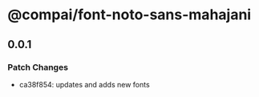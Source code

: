 # @compai/font-noto-sans-mahajani

## 0.0.1
### Patch Changes

- ca38f854: updates and adds new fonts

